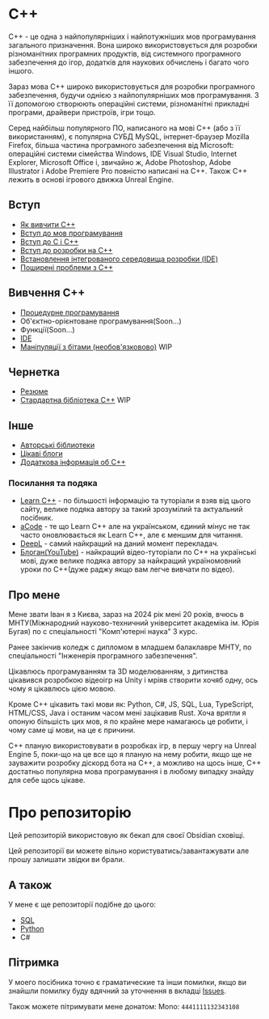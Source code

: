# C++
C++ - це одна з найпопулярніших і найпотужніших мов програмування загального призначення. Вона широко використовується для розробки різноманітних програмних продуктів, від системного програмного забезпечення до ігор, додатків для наукових обчислень і багато чого іншого.
 
Зараз мова C++ широко використовується для розробки програмного забезпечення, будучи однією з найпопулярніших мов програмування. З її допомогою створюють операційні системи, різноманітні прикладні програми, драйвери пристроїв, ігри тощо.

Серед найбільш популярного ПО, написаного на мові C++ (або з її використанням), є популярна СУБД MySQL, інтернет-браузер Mozilla Firefox, більша частина програмного забезпечення від Microsoft: операційні системи сімейства Windows, IDE Visual Studio, Internet Explorer, Microsoft Office і, звичайно ж, Adobe Photoshop, Adobe Illustrator і Adobe Premiere Pro повністю написані на C++. Також С++ лежить в основі ігрового движка Unreal Engine.
## Вступ
- [Як вивчити С++](./introduction/Як%20вивчити%20С++.md)
- [Вступ до мов програмування](./introduction/Вступ%20до%20мов%20програмування.md)
- [Вступ до C і C++](./introduction/Вступ%20до%20C%20і%20C++.md)
- [Вступ до розробки на C++](./introduction/Вступ%20до%20розробки%20на%20C++.md)
- [Встановлення інтегрованого середовища розробки (IDE)](./introduction/Встановлення%20інтегрованого%20середовища%20розробки%20(IDE).md)
- [Поширені проблеми з C++](./introduction/Поширені%20проблеми%20з%20C++.md)
## Вивчення С++
- [Процедурне програмування](./cpplearn/Процедурне%20програмування.md)
- Об'єктно-орієнтоване програмування(Soon...)
- Функції(Soon...)
- [IDE](./cpplearn/IDE.md)
- [Маніпуляції з бітами (необов'язковово)](./cpplearn/Маніпуляції%20з%20бітами%20(необов'язковово).md) WIP
## Чернетка
- [Резюме](./draft/Резюме.md)
- [Стардартна бібліотека С++](./draft/Стардартна%20бібліотека%20С++.md) WIP
## Інше
- [Авторські біблиотеки](./other/Авторські%20біблиотеки.md)
- [Цікаві блоги](./other/Цікаві%20блоги.md)
- [Додаткова інформація об C++](./other/Додаткова%20інформація%20об%20C++.md)
### Посилання та подяка
- [Learn C++](https://www.learncpp.com/) - по більшості інформацію та туторіали я взяв від цього сайту, велике подяка автору за такий зрозумілий та актуальний посібник.
- [aCode](https://acode.com.ua/uroki-po-cpp/) - те що Learn C++ але на українськом, єдиний мінус не так часто оновлювається як Learn C++, але є меншим для читання.
- [DeepL](https://www.deepl.com/) - самий найкращий на даний момент перекладач.
- [Блоган(YouTube)](https://www.youtube.com/@BloganProgramming) - найкращий відео-туторіали по C++ на українські мові, дуже велике подяка автору за найкращий україномовний уроки по С++(дуже раджу якщо вам легче вивчати по відео).
## Про мене
Мене звати Іван я з Києва, зараз на 2024 рік мені 20 років, вчюсь в МНТУ(Міжнародний науково-техничний університет академіка ім. Юрія Бугая) по с спеціальності "Комп'ютерні наука" 3 курс.

Ранее закінчив коледж с дипломом в младшем балаклавре МНТУ, по спеціальності 
"Інженерія програмного забезпечення".

Цікавлюсь програмуванням та 3D моделюванням, з дитинства цікавився розробкою відеоігр на Unity і мріяв створити хочяб одну, ось чому я цікавлюсь цією мовою.

Кроме C++ цікавить такі мови як: Python, C#, JS, SQL, Lua, TypeScript, HTML/CSS, Java і останим часом мені зацікавив Rust. Хоча врятли я опоную більшість цих мов, я по крайне мере намагаюсь це робити, і чому саме ці мови, на це є причини.

C++ планую використовувати в розробках ігр, в першу чергу на Unreal Engine 5, поки-що на це все що я планую на нему робити, якщо ще не зауважити розробку діскорд бота на C++, а можливо на щось інше, C++ достатньо популярна мова програмування і в любому випадку знайду для себе щось цікаве.

# Про репозиторію
Цей репозиторій використовую як бекап для своєї Obsidian сховіщі.

Цей репозиторії ви можете вільно користуватись/завантажувати але прошу залишати звідки ви брали.

## А також
У мене є ще репозиторії подібне до цього:
- [SQL](https://github.com/Kroyn/sqlvault)
- [Python](https://github.com/Kroyn/pythonvault)
- C#
## Пітримка
У моего посібника точно є граматические та інши помилки, якщо ви знайшли помилку буду вдячний за уточнення в вкладці [Issues](https://github.com/Kroyn/cppvault/issues).

Також можете пітримувати мене донатом:
Mono: `4441111132343108`